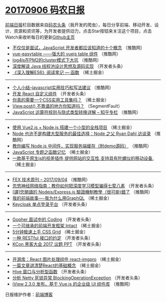 # [20170906 码农日报](http://hao.caibaojian.com/date/2017/09/06)

[前端日报](http://caibaojian.com/c/news)栏目数据来自[码农头条](http://hao.caibaojian.com/)（我开发的爬虫），每日分享前端、移动开发、设计、资源和资讯等，为开发者提供动力，点击Star按钮来关注这个项目，点击Watch来收听每日的更新[Github主页](https://github.com/kujian/frontendDaily)
* [不仅仅是面试，JavaScript 开发者都应该知道的十个概念](http://hao.caibaojian.com/50241.html) （推酷网）
* [vue-easytable ——强大的 vuejs table 组件](http://hao.caibaojian.com/50234.html) （推酷网）
* [log4js在PM2的cluster模式下大坑](http://hao.caibaojian.com/50231.html) （推酷网）
* [深度解读 Java 线程池设计思想及源码实现](http://hao.caibaojian.com/50314.html) （开发者头条）
* [《深入理解ES6》阅读笔记 &#8212; 函数](http://hao.caibaojian.com/50260.html) （稀土掘金）

***
* [个人小结&#8211;javascript实用技巧和写法建议](http://hao.caibaojian.com/50285.html) （推酷网）
* [开发 React 自定义组件](http://hao.caibaojian.com/50333.html) （开发者头条）
* [你真的需要一个CSS实用工具集吗？](http://hao.caibaojian.com/50303.html) （稀土掘金）
* [View.post() 不靠谱的地方你知道吗？](http://hao.caibaojian.com/50294.html) （SegmentFault）
* [JavaScript 运算符规则与隐式类型转换详解 &#8211; 知乎专栏](http://hao.caibaojian.com/50232.html) （推酷网）

***
* [使用 Vue2.js + Node.js 搭建一个小型的全栈项目](http://hao.caibaojian.com/50249.html) （稀土掘金）
* [Node 也许不是构建大型服务的最佳选择：Node 之父 Ryan Dahl 访谈录](http://hao.caibaojian.com/50282.html) （推酷网）
* [教你编写 Node.js 中间件，实现服务端缓存（附demo源码）](http://hao.caibaojian.com/50283.html) （推酷网）
* [JavaScript 专题之函数记忆](http://hao.caibaojian.com/50258.html) （稀土掘金）
* [一款基于原生js的视差插件,提供网站的交互性,支持具有陀螺仪的移动设备.](http://hao.caibaojian.com/50250.html) （稀土掘金）

***
* [FEX 技术周刊 &#8211; 2017/09/04](http://hao.caibaojian.com/50235.html) （推酷网）
* [忽悠神经网络指南：教你如何把深度学习模型骗得七荤八素](http://hao.caibaojian.com/50318.html) （开发者头条）
* [[譯]您閱讀的 Nodejs/Express.js 驗證機制教學（很可能)錯了](http://hao.caibaojian.com/50284.html) （推酷网）
* [我的前端故事&#8212;-我为什么用GraphQL](http://hao.caibaojian.com/50253.html) （稀土掘金）
* [Keycloak 单点登录平台](http://hao.caibaojian.com/50320.html) （开发者头条）

***
* [Gopher 面试中的 Coding](http://hao.caibaojian.com/50321.html) （开发者头条）
* [一个可继承的前端开发框架 Intact](http://hao.caibaojian.com/50245.html) （稀土掘金）
* [5分钟极速上手 CSS Grid](http://hao.caibaojian.com/50246.html) （稀土掘金）
* [一种 RESTful 接口的约定](http://hao.caibaojian.com/50323.html) （开发者头条）
* [KCon 黑客大会 2017 议题 PPT](http://hao.caibaojian.com/50324.html) （开发者头条）

***
* [开源库：React 图片处理组件 react-imgpro](http://hao.caibaojian.com/50248.html) （稀土掘金）
* [一篇文章讲清楚React的基础概念](http://hao.caibaojian.com/50259.html) （稀土掘金）
* [Hive 窗口与分析型函数](http://hao.caibaojian.com/50325.html) （开发者头条）
* [分析 Netty 死锁异常 BlockingOperationException](http://hao.caibaojian.com/50326.html) （开发者头条）
* [iView 2.3.0 发布，基于 Vue.js 的企业级 UI 组件库](http://hao.caibaojian.com/50233.html) （推酷网）

日报维护作者：[前端博客](http://caibaojian.com/) 